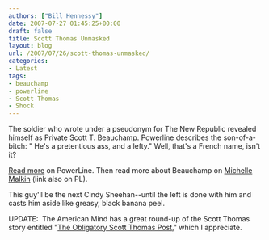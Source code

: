 ```yaml
---
authors: ["Bill Hennessy"]
date: 2007-07-27 01:45:25+00:00
draft: false
title: Scott Thomas Unmasked
layout: blog
url: /2007/07/26/scott-thomas-unmasked/
categories:
- Latest
tags:
- beauchamp
- powerline
- Scott-Thomas
- Shock
---
```


The soldier who wrote under a pseudonym for The New Republic revealed himself as Private Scott T. Beauchamp.   Powerline describes the son-of-a-bitch: "  He's a pretentious ass, and a lefty."  Well, that's a French name, isn't it?

[Read more](https://powerlineblog.com/archives/018343.php) on PowerLine.  Then read more about Beauchamp on [Michelle Malkin](https://michellemalkin.com/2007/07/26/scott-thomas-steps-out-of-the-shadows/) (link also on PL).

This guy'll be the next Cindy Sheehan--until the left is done with him and casts him aside like greasy, black banana peel.

UPDATE:  The American Mind has a great round-up of the Scott Thomas story entitled "[The Obligatory Scott Thomas Post](https://www.theamericanmind.com/2007/07/26/the-obligatory-scott-thomas-post/)," which I appreciate.
